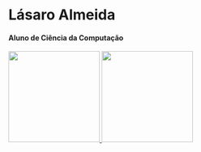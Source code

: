 # Lásaro Almeida

<h4>Aluno de Ciência da Computação</h4>
<div>
  <a href="https://github.com/Lazlo-coder">
  <img height="180em" src="https://github-readme-stats.vercel.app/api?username=Lazlo-coder&show_icons=true&theme=radical&include_all_commits=true&count_private=true"/>
  <img height="180em" src="https://github-readme-stats.vercel.app/api/top-langs/?username=Lazlo-coder&layout=compact&langs_count=7&theme=radical"/>
</div>
